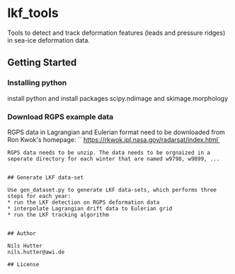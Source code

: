 # lkf_tools
Tools to detect and track deformation features (leads and pressure ridges) in sea-ice deformation data.

## Getting Started

### Installing python
install python and install packages scipy.ndimage and skimage.morphology

### Download RGPS example data

RGPS data in Lagrangian and Eulerian format need to be downloaded from Ron Kwok's homepage:
``
https://rkwok.jpl.nasa.gov/radarsat/index.html`
```
RGPS data needs to be unzip. The data needs to be orgnaized in a seperate directory for each winter that are named w9798, w9899, ...


## Generate LKF data-set

Use gen_dataset.py to generate LKF data-sets, which performs three steps for each year:
* run the LKF detection on RGPS deformation data
* interpolate Lagrangian drift data to Eulerian grid
* run the LKF tracking algorithm


## Author

Nils Hutter
nils.hutter@awi.de

## License
